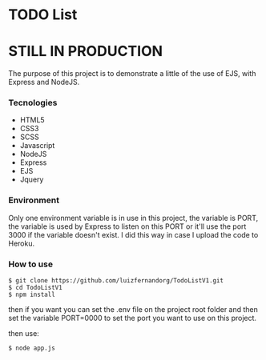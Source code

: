 # TODO List
# STILL IN PRODUCTION
The purpose of this project is to demonstrate a little of the use of EJS, with Express and NodeJS.

### Tecnologies
- HTML5
- CSS3
- SCSS
- Javascript
- NodeJS
- Express
- EJS
- Jquery

### Environment

Only one environment variable is in use in this project,
the variable is PORT, the variable is used by Express to listen on this PORT or it'll use the port 3000 if the variable doesn't exist. I did this way in case I upload the code to Heroku.

### How to use
````
$ git clone https://github.com/luizfernandorg/TodoListV1.git
$ cd TodoListV1
$ npm install
````

then if you want you can set the .env file on the project root folder and then set the variable PORT=0000 to set the port you want to use on this project.

then use:
````
$ node app.js
````